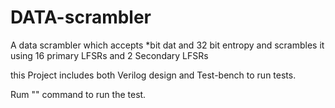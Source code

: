 # DATA-scrambler
A data scrambler which accepts *bit dat and 32 bit entropy and scrambles it using 16 primary LFSRs and 2 Secondary LFSRs

this Project includes both Verilog design and Test-bench to run tests.

Rum "" command to run the test.
